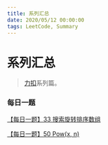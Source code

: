 ```yaml
---
title: 系列汇总
date: 2020/05/12 00:00:00
tags: LeetCode, Summary
---
```


# 系列汇总

<ClientOnly>
  <display-bar :displayData="$frontmatter"></display-bar>
</ClientOnly>

> [力扣](https://leetcode-cn.com/)系列篇。

### 每日一题

<a href="/blog/leetcode/js/exercises-33" target="_blank">【每日一题】33 搜索旋转排序数组</a>

<a href="/blog/leetcode/js/exercises-50" target="_blank">【每日一题】50 Pow(x, n)</a>

